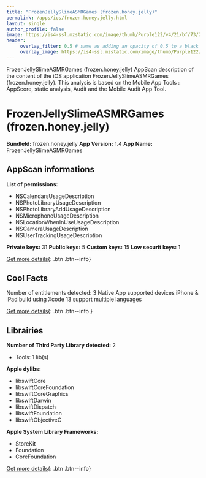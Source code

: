 ```yaml
---
title: "FrozenJellySlimeASMRGames (frozen.honey.jelly)"
permalink: /apps/ios/frozen.honey.jelly.html
layout: single
author_profile: false
image: https://is4-ssl.mzstatic.com/image/thumb/Purple122/v4/21/bf/73/21bf732b-dd95-71a1-ac05-8dd373eec9fe/AppIconB-0-0-1x_U007emarketing-0-0-0-7-0-0-sRGB-0-0-0-GLES2_U002c0-512MB-85-220-0-0.png/512x512bb.jpg
header: 
     overlay_filter: 0.5 # same as adding an opacity of 0.5 to a black background
     overlay_image: https://is4-ssl.mzstatic.com/image/thumb/Purple122/v4/21/bf/73/21bf732b-dd95-71a1-ac05-8dd373eec9fe/AppIconB-0-0-1x_U007emarketing-0-0-0-7-0-0-sRGB-0-0-0-GLES2_U002c0-512MB-85-220-0-0.png/512x512bb.jpg
---
```

FrozenJellySlimeASMRGames (frozen.honey.jelly) AppScan description of the content of the iOS application FrozenJellySlimeASMRGames (frozen.honey.jelly). This analysis is based on the Mobile App Tools : AppScore, static analysis, Audit and the Mobile Audit App Tool.

# FrozenJellySlimeASMRGames (frozen.honey.jelly)

**BundleId:** frozen.honey.jelly
**App Version:** 1.4
**App Name:** FrozenJellySlimeASMRGames


## AppScan informations 

**List of permissions:** 
- NSCalendarsUsageDescription
- NSPhotoLibraryUsageDescription
- NSPhotoLibraryAddUsageDescription
- NSMicrophoneUsageDescription
- NSLocationWhenInUseUsageDescription
- NSCameraUsageDescription
- NSUserTrackingUsageDescription
  
  
**Private keys:** 31
**Public keys:** 5
**Custom keys:** 15
**Low securit keys:** 1
  
[Get more details](/pricing.html){: .btn .btn--info}

## Cool Facts

Number of entitlements detected: 3
Native App
supported devices iPhone & iPad
build using Xcode 13
support multiple languages
  
[Get more details](/pricing.html){: .btn .btn--info }

## Librairies 
**Number of Third Party Library detected:** 2
- Tools: 1 lib(s)


**Apple dylibs:**
- libswiftCore
- libswiftCoreFoundation
- libswiftCoreGraphics
- libswiftDarwin
- libswiftDispatch
- libswiftFoundation
- libswiftObjectiveC


**Apple System Library Frameworks:**
- StoreKit
- Foundation
- CoreFoundation


  
[Get more details](/pricing.html){: .btn .btn--info}


